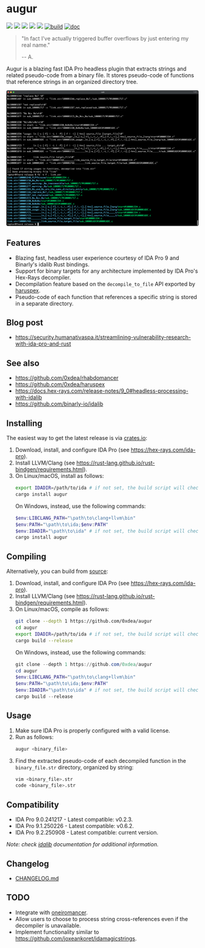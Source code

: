 # augur

[![](https://img.shields.io/github/stars/0xdea/augur.svg?style=flat&color=yellow)](https://github.com/0xdea/augur)
[![](https://img.shields.io/crates/v/augur?style=flat&color=green)](https://crates.io/crates/augur)
[![](https://img.shields.io/crates/d/augur?style=flat&color=red)](https://crates.io/crates/augur)
[![](https://img.shields.io/badge/twitter-%400xdea-blue.svg)](https://twitter.com/0xdea)
[![](https://img.shields.io/badge/mastodon-%40raptor-purple.svg)](https://infosec.exchange/@raptor)
[![build](https://github.com/0xdea/augur/actions/workflows/build.yml/badge.svg)](https://github.com/0xdea/augur/actions/workflows/build.yml)
[![doc](https://github.com/0xdea/augur/actions/workflows/doc.yml/badge.svg)](https://github.com/0xdea/augur/actions/workflows/doc.yml)

> "In fact I've actually triggered buffer overflows by just entering my real name."
>
> -- A.

Augur is a blazing fast IDA Pro headless plugin that extracts strings and related pseudo-code from a binary file.
It stores pseudo-code of functions that reference strings in an organized directory tree.

![](https://raw.githubusercontent.com/0xdea/augur/master/.img/screen01.png)

## Features

* Blazing fast, headless user experience courtesy of IDA Pro 9 and Binarly's idalib Rust bindings.
* Support for binary targets for any architecture implemented by IDA Pro's Hex-Rays decompiler.
* Decompilation feature based on the `decompile_to_file` API exported by [haruspex](https://github.com/0xdea/haruspex).
* Pseudo-code of each function that references a specific string is stored in a separate directory.

## Blog post

* <https://security.humanativaspa.it/streamlining-vulnerability-research-with-ida-pro-and-rust>

## See also

* <https://github.com/0xdea/rhabdomancer>
* <https://github.com/0xdea/haruspex>
* <https://docs.hex-rays.com/release-notes/9_0#headless-processing-with-idalib>
* <https://github.com/binarly-io/idalib>

## Installing

The easiest way to get the latest release is via [crates.io](https://crates.io/crates/augur):

1. Download, install, and configure IDA Pro (see <https://hex-rays.com/ida-pro>).
2. Install LLVM/Clang (see <https://rust-lang.github.io/rust-bindgen/requirements.html>).
3. On Linux/macOS, install as follows:
    ```sh
    export IDADIR=/path/to/ida # if not set, the build script will check common locations
    cargo install augur
    ```
   On Windows, instead, use the following commands:
    ```powershell
    $env:LIBCLANG_PATH="\path\to\clang+llvm\bin"
    $env:PATH="\path\to\ida;$env:PATH"
    $env:IDADIR="\path\to\ida" # if not set, the build script will check common locations
    cargo install augur
    ```

## Compiling

Alternatively, you can build from [source](https://github.com/0xdea/augur):

1. Download, install, and configure IDA Pro (see <https://hex-rays.com/ida-pro>).
2. Install LLVM/Clang (see <https://rust-lang.github.io/rust-bindgen/requirements.html>).
3. On Linux/macOS, compile as follows:
    ```sh
    git clone --depth 1 https://github.com/0xdea/augur
    cd augur
    export IDADIR=/path/to/ida # if not set, the build script will check common locations
    cargo build --release
    ```
   On Windows, instead, use the following commands:
    ```powershell
    git clone --depth 1 https://github.com/0xdea/augur
    cd augur
    $env:LIBCLANG_PATH="\path\to\clang+llvm\bin"
    $env:PATH="\path\to\ida;$env:PATH"
    $env:IDADIR="\path\to\ida" # if not set, the build script will check common locations
    cargo build --release
    ```

## Usage

1. Make sure IDA Pro is properly configured with a valid license.
2. Run as follows:
    ```sh
    augur <binary_file>
    ```
3. Find the extracted pseudo-code of each decompiled function in the `binary_file.str` directory, organized by string:
    ```sh
    vim <binary_file>.str
    code <binary_file>.str
    ```

## Compatibility

* IDA Pro 9.0.241217 - Latest compatible: v0.2.3.
* IDA Pro 9.1.250226 - Latest compatible: v0.6.2.
* IDA Pro 9.2.250908 - Latest compatible: current version.

*Note: check [idalib](https://github.com/binarly-io/idalib) documentation for additional information.*

## Changelog

* [CHANGELOG.md](CHANGELOG.md)

## TODO

* Integrate with [oneiromancer](https://github.com/0xdea/oneiromancer).
* Allow users to choose to process string cross-references even if the decompiler is unavailable.
* Implement functionality similar to <https://github.com/joxeankoret/idamagicstrings>.
